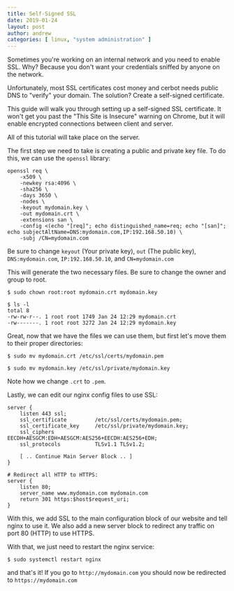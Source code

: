 ```yaml
---
title: Self-Signed SSL
date: 2019-01-24
layout: post
author: andrew
categories: [ linux, "system administration" ] 
---
```


Sometimes you're working on an internal network and you need to enable SSL. Why? Because you don't want your credentials sniffed by anyone on the network.

Unfortunately, most SSL certificates cost money and cerbot needs public DNS to "verify" your domain.  The solution? Create a self-signed certificate.

This guide will walk you through setting up a self-signed SSL certificate. It won't get you past the "This Site is Insecure" warning on Chrome, but it will enable encrypted connections between client and server.

All of this tutorial will take place on the server.

The first step we need to take is creating a public and private key file. To do this, we can use the `openssl` library:

```
openssl req \
    -x509 \
    -newkey rsa:4096 \
    -sha256 \
    -days 3650 \
    -nodes \
    -keyout mydomain.key \
    -out mydomain.crt \
    -extensions san \
    -config <(echo "[req]"; echo distinguished_name=req; echo "[san]"; echo subjectAltName=DNS:mydomain.com,IP:192.168.50.10) \
    -subj /CN=mydomain.com
```

Be sure to change `keyout` (Your private key), `out` (The public key), `DNS:mydomain.com`, `IP:192.168.50.10`, and `CN=mydomain.com`

This will generate the two necessary files. Be sure to change the owner and group to root.

```
$ sudo chown root:root mydomain.crt mydomain.key

$ ls -l
total 8
-rw-rw-r--. 1 root root 1749 Jan 24 12:29 mydomain.crt
-rw-------. 1 root root 3272 Jan 24 12:29 mydomain.key
```

Great, now that we have the files we can use them, but first let's move them to their proper directories:

```
$ sudo mv mydomain.crt /etc/ssl/certs/mydomain.pem

$ sudo mv mydomain.key /etc/ssl/private/mydomain.key
```

Note how we change `.crt` to `.pem`.

Lastly, we can edit our nginx config files to use SSL:

```
server {
    listen 443 ssl;
    ssl_certificate         /etc/ssl/certs/mydomain.pem;
    ssl_certificate_key     /etc/ssl/private/mydomain.key;
    ssl_ciphers		        EECDH+AESGCM:EDH+AESGCM:AES256+EECDH:AES256+EDH;
    ssl_protocols           TLSv1.1 TLSv1.2;

    [ .. Continue Main Server Block .. ]
}

# Redirect all HTTP to HTTPS:
server {
    listen 80;
    server_name www.mydomain.com mydomain.com
    return 301 https:$host$request_uri;
}
```

With this, we add SSL to the main configuration block of our website and tell nginx to use it.  We also add a new server block to redirect any traffic on port 80 (HTTP) to use HTTPS.

With that, we just need to restart the nginx service:

```
$ sudo systemctl restart nginx
```

and that's it! If you go to `http://mydomain.com` you should now be redirected to `https://mydomain.com`
